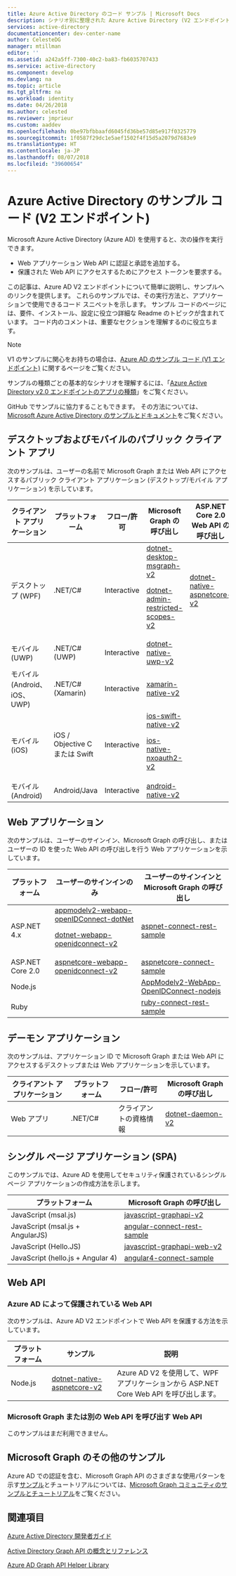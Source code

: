```yaml
---
title: Azure Active Directory のコード サンプル | Microsoft Docs
description: シナリオ別に整理された Azure Active Directory (V2 エンドポイント) のサンプル コードのインデックスを提供します。
services: active-directory
documentationcenter: dev-center-name
author: CelesteDG
manager: mtillman
editor: ''
ms.assetid: a242a5ff-7300-40c2-ba83-fb6035707433
ms.service: active-directory
ms.component: develop
ms.devlang: na
ms.topic: article
ms.tgt_pltfrm: na
ms.workload: identity
ms.date: 04/26/2018
ms.author: celested
ms.reviewer: jmprieur
ms.custom: aaddev
ms.openlocfilehash: 0be97bfbbaafd6045fd36be57d85e917f0325779
ms.sourcegitcommit: 1f0587f29dc1e5aef1502f4f15d5a2079d7683e9
ms.translationtype: HT
ms.contentlocale: ja-JP
ms.lasthandoff: 08/07/2018
ms.locfileid: "39600654"
---
```

# <a name="azure-active-directory-code-samples-v2-endpoint"></a>Azure Active Directory のサンプル コード (V2 エンドポイント)

Microsoft Azure Active Directory (Azure AD) を使用すると、次の操作を実行できます。

- Web アプリケーション Web API に認証と承認を追加する。
- 保護された Web API にアクセスするためにアクセス トークンを要求する。

この記事は、Azure AD V2 エンドポイントについて簡単に説明し、サンプルへのリンクを提供します。 これらのサンプルでは、その実行方法と、アプリケーションで使用できるコード スニペットを示します。 サンプル コードのページには、要件、インストール、設定に役立つ詳細な Readme のトピックが含まれています。 コード内のコメントは、重要なセクションを理解するのに役立ちます。

> [!NOTE]
> V1 のサンプルに関心をお持ちの場合は、[Azure AD のサンプル コード (V1 エンドポイント)](sample-v1-code.md) に関するページをご覧ください。

サンプルの種類ごとの基本的なシナリオを理解するには、「[Azure Active Directory v2.0 エンドポイントのアプリの種類](v2-app-types.md)」をご覧ください。

GitHub でサンプルに協力することもできます。 その方法については、[Microsoft Azure Active Directory のサンプルとドキュメント](https://github.com/Azure-Samples?page=3&query=active-directory)をご覧ください。

## <a name="desktop-and-mobile-public-client-apps"></a>デスクトップおよびモバイルのパブリック クライアント アプリ

次のサンプルは、ユーザーの名前で Microsoft Graph または Web API にアクセスするパブリック クライアント アプリケーション (デスクトップ/モバイル アプリケーション) を示しています。

クライアント アプリケーション | プラットフォーム | フロー/許可 | Microsoft Graph の呼び出し | ASP.NET Core 2.0 Web API の呼び出し
------------------ | -------- | ---------- | -------------------- | -------------------------
デスクトップ (WPF)      | .NET/C#  | Interactive | [dotnet-desktop-msgraph-v2](http://github.com/azure-samples/active-directory-dotnet-desktop-msgraph-v2) <p/> [dotnet-admin-restricted-scopes-v2](https://github.com/azure-samples/active-directory-dotnet-admin-restricted-scopes-v2) | [dotnet-native-aspnetcore-v2](https://GitHub.com/azure-samples/active-directory-dotnet-native-aspnetcore-v2)
モバイル (UWP)   | .NET/C# (UWP) | Interactive | [dotnet-native-uwp-v2](https://github.com/azure-samples/active-directory-dotnet-native-uwp-v2) |
モバイル (Android、iOS、UWP)   | .NET/C# (Xamarin) | Interactive | [xamarin-native-v2](https://Github.com/azure-samples/active-directory-xamarin-native-v2) |
モバイル (iOS)       | iOS / Objective C または Swift | Interactive | [ios-swift-native-v2](https://github.com/azure-samples/active-directory-ios-swift-native-v2) <p/> [ios-native-nxoauth2-v2](https://github.com/azure-samples/active-directory-ios-native-nxoauth2-v2) |
モバイル (Android)   | Android/Java | Interactive |   [android-native-v2](https://github.com/azure-samples/active-directory-android-native-v2 ) |

## <a name="web-applications"></a>Web アプリケーション

次のサンプルは、ユーザーのサインイン、Microsoft Graph の呼び出し、またはユーザーの ID を使った Web API の呼び出しを行う Web アプリケーションを示しています。

 プラットフォーム | ユーザーのサインインのみ | ユーザーのサインインと Microsoft Graph の呼び出し 
 -------- | ------------------- | --------------------------------- 
ASP.NET 4.x | [appmodelv2-webapp-openIDConnect-dotNet](https://GitHub.com/AzureAdQuickstarts/AppModelv2-WebApp-OpenIDConnect-DotNet) <p/> [dotnet-webapp-openidconnect-v2](https://GitHub.com/azure-samples/active-directory-dotnet-webapp-openidconnect-v2)  |              [aspnet-connect-rest-sample](https://github.com/microsoftgraph/aspnet-connect-rest-sample)   
ASP.NET Core 2.0 | [aspnetcore-webapp-openidconnect-v2](https://github.com/Azure-Samples/active-directory-aspnetcore-webapp-openidconnect-v2) |              [aspnetcore-connect-sample](https://github.com/microsoftgraph/aspnetcore-connect-sample)   
Node.js      |                   | [AppModelv2-WebApp-OpenIDConnect-nodejs](https://github.com/azureadquickstarts/appmodelv2-webapp-openidconnect-nodejs)     
Ruby      |                   | [ruby-connect-rest-sample](https://github.com/microsoftgraph/ruby-connect-rest-sample)     

## <a name="daemon-applications"></a>デーモン アプリケーション

次のサンプルは、アプリケーション ID で Microsoft Graph または Web API にアクセスするデスクトップまたは Web アプリケーションを示しています。

クライアント アプリケーション | プラットフォーム | フロー/許可 | Microsoft Graph の呼び出し 
------------------ | -------- | ---------- | -------------------- 
Web アプリ | .NET/C#  | クライアントの資格情報 | [dotnet-daemon-v2](https://github.com/azure-samples/active-directory-dotnet-daemon-v2) 

## <a name="single-page-applications-spa"></a>シングル ページ アプリケーション (SPA)

このサンプルでは、Azure AD を使用してセキュリティ保護されているシングル ページ アプリケーションの作成方法を示します。

 プラットフォーム |  Microsoft Graph の呼び出し 
 -------- |  --------------------- 
JavaScript (msal.js)  | [javascript-graphapi-v2](https://github.com/azure-samples/active-directory-javascript-graphapi-v2) 
JavaScript (msal.js + AngularJS) | [angular-connect-rest-sample](https://github.com/microsoftgraph/angular-connect-rest-sample) 
JavaScript (Hello.JS)  | [javascript-graphapi-web-v2](https://github.com/azure-samples/active-directory-javascript-graphapi-web-v2) 
JavaScript (hello.js + Angular 4) | [angular4-connect-sample](https://github.com/microsoftgraph/angular4-connect-sample) 

## <a name="web-apis"></a>Web API

### <a name="web-api-protected-by-azure-ad"></a>Azure AD によって保護されている Web API

次のサンプルは、Azure AD V2 エンドポイントで Web API を保護する方法を示しています。

プラットフォーム | サンプル | 説明
 -------- | ------------------- | ---------------------
Node.js | [dotnet-native-aspnetcore-v2](https://GitHub.com/azure-samples/active-directory-dotnet-native-aspnetcore-v2) | Azure AD V2 を使用して、WPF アプリケーションから ASP.NET Core Web API を呼び出します。

### <a name="web-api-calling-microsoft-graph-or-another-web-api"></a>Microsoft Graph または別の Web API を呼び出す Web API

このサンプルはまだ利用できません。

## <a name="other-microsoft-graph-samples"></a>Microsoft Graph のその他のサンプル

Azure AD での認証を含む、Microsoft Graph API のさまざまな使用パターンを示す[サンプル](https://github.com/microsoftgraph/msgraph-community-samples/tree/master/samples#aspnet)とチュートリアルについては、[Microsoft Graph コミュニティのサンプルとチュートリアル](https://github.com/microsoftgraph/msgraph-community-samples)をご覧ください。

## <a name="see-also"></a>関連項目

[Azure Active Directory 開発者ガイド](azure-ad-developers-guide.md)

[Active Directory Graph API の概念とリファレンス](https://msdn.microsoft.com/library/azure/hh974476.aspx)

[Azure AD Graph API Helper Library](https://www.nuget.org/packages/Microsoft.Azure.ActiveDirectory.GraphClient)
